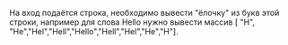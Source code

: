 На вход подаётся строка, необходимо вывести "ёлочку" из букв этой строки, например
для слова Hello нужно вывести массив [ "H", "He","Hel","Hell","Hello","Hell","Hel","He","H"].
